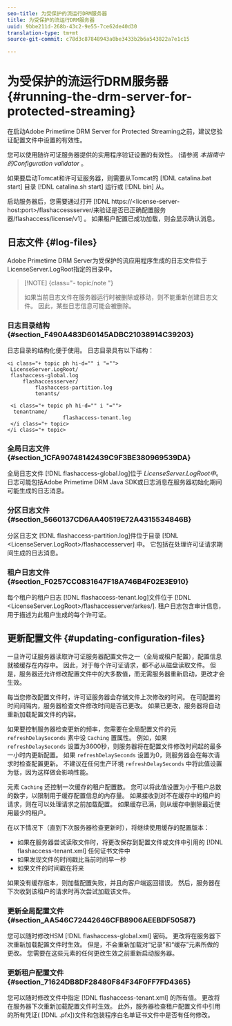 ```yaml
---
seo-title: 为受保护的流运行DRM服务器
title: 为受保护的流运行DRM服务器
uuid: 9bbe211d-268b-43c2-9e55-7ce62de40d30
translation-type: tm+mt
source-git-commit: c78d3c87848943a0be3433b2b6a543822a7e1c15

---
```



# 为受保护的流运行DRM服务器 {#running-the-drm-server-for-protected-streaming}

在启动Adobe Primetime DRM Server for Protected Streaming之前，建议您验证配置文件中设置的有效性。

您可以使用随许可证服务器提供的实用程序验证设置的有效性。 (请参阅 *本指南中的Configuration validator* 。

如果要启动Tomcat和许可证服务器，则需要从Tomcat的 [!DNL catalina.bat start] 目录 [!DNL catalina.sh start] 运行或 [!DNL bin] 从。

启动服务器后，您需要通过打开 [!DNL https://<lic<span></span>ense-server-host:port>/flashaccessserver/来验证是否已正确配置服务器<tenant-name>/flashaccess/license/v1] 。 如果租户配置已成功加载，则会显示确认消息。

## 日志文件 {#log-files}

Adobe Primetime DRM Server为受保护的流应用程序生成的日志文件位于LicenseServer.LogRoot指定的目录中。

>[!NOTE] {class=&quot;- topic/note &quot;}
>
>如果当前日志文件在服务器运行时被删除或移动，则不能重新创建日志文件。 因此，某些日志信息可能会被删除。

### 日志目录结构 {#section_F490A483D60145ADBC21038914C39203}

日志目录的结构化便于使用。 日志目录具有以下结构：

```
<i class="+ topic ph hi-d="" i "="">
 LicenseServer.LogRoot/ 
 flashaccess-global.log 
     flashaccessserver/ 
         flashaccess-partition.log 
         tenants/ 
             
 <i class="+ topic ph hi-d="" i "="">
  tenantname/ 
                  flashaccess-tenant.log
 </i class="+ topic>
</i class="+ topic>
```

### 全局日志文件 {#section_1CFA90748142439C9F3BE380969539DA}

全局日志文件 [!DNL flashaccess-global.log]位于 *LicenseServer.LogRoot中*。 日志可能包括Adobe Primetime DRM Java SDK或日志消息在服务器初始化期间可能生成的日志消息。

### 分区日志文件 {#section_5660137CD6AA40519E72A4315534846B}

分区日志文 [!DNL flashaccess-partition.log]件位于目录 [!DNL <LicenseServer.LogRoot>/flashaccesserver] 中。 它包括在处理许可证请求期间生成的日志消息。

### 租户日志文件 {#section_F0257CC0831647F18A746B4F02E3E910}

每个租户的租户日志 [!DNL flashaccess-tenant.log]文件位于 [!DNL &lt;LicenseServer.LogRoot>/flashaccesserver/arkes/<tenantname>]. 租户日志包含审计信息，用于描述为此租户生成的每个许可证。

## 更新配置文件 {#updating-configuration-files}

一旦许可证服务器读取许可证服务器配置文件之一（全局或租户配置），配置信息就被缓存在内存中。 因此，对于每个许可证请求，都不必从磁盘读取文件。 但是，服务器还允许修改配置文件中的大多数值，而无需服务器重新启动，更改才会生效。

每当您修改配置文件时，许可证服务器会存储文件上次修改的时间。 在可配置的时间间隔内，服务器检查文件修改时间是否已更改。 如果已更改，服务器将自动重新加载配置文件的内容。

如果要控制服务器检查更新的频率，您需要在全局配置文件的元 `refreshDelaySeconds` 素中设 `Caching` 置属性。 例如，如果 `refreshDelaySeconds` 设置为3600秒，则服务器将在配置文件修改时间起的最多一小时内更新配置。 如果 `refreshDelaySeconds` 设置为0，则服务器会在每次请求时检查配置更新。 不建议在任何生产环境 `refreshDelaySeconds` 中将此值设置为低，因为这样做会影响性能。

元素 `Caching` 还控制一次缓存的租户配置数。 您可以将此值设置为小于租户总数的数字，以限制用于缓存配置信息的内存量。 如果接收到对不在缓存中的租户的请求，则在可以处理请求之前加载配置。 如果缓存已满，则从缓存中删除最近使用最少的租户。

在以下情况下（直到下次服务器检查更新时），将继续使用缓存的配置版本：

* 如果在服务器尝试读取文件时，将更改保存到配置文件或文件中引用的 [!DNL flashaccess-tenant.xml] 任何证书文件中
* 如果发现文件的时间戳比当前时间早一秒
* 如果文件的时间戳在将来

如果没有缓存版本，则加载配置失败，并且向客户端返回错误。 然后，服务器在下次收到该租户的请求时再次尝试加载该文件。

### 更新全局配置文件 {#section_AA546C72442646CFB8906AEEBDF50587}

您可以随时修改HSM [!DNL flashaccess-global.xml] 密码。 更改将在服务器下次重新加载配置文件时生效。 但是，不会重新加载对“记录”和“缓存”元素所做的更改。 您需要在这些元素的任何更改生效之前重新启动服务器。

### 更新租户配置文件 {#section_71624DB8DF28480F84F34F0FF7FD4365}

您可以随时修改文件中指定 [!DNL flashaccess-tenant.xml] 的所有值。 更改将在服务器下次重新加载配置文件时生效。 此外，服务器检查租户配置文件中引用的所有凭证( [!DNL .pfx])文件和包装程序白名单证书文件中是否有任何修改。
